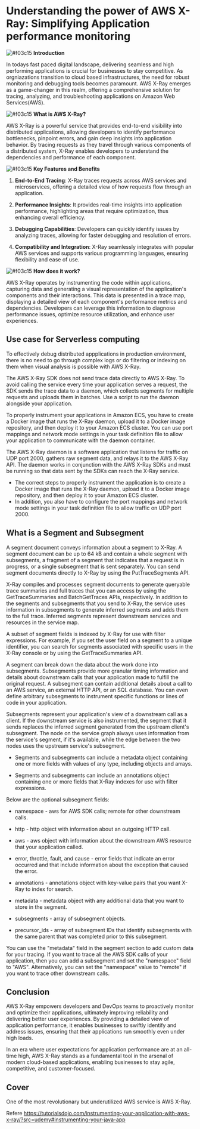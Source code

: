 # Understanding the power of AWS X-Ray: Simplifying Application performance monitoring
![#f03c15](https://via.placeholder.com/15/f03c15/000000?text=+) **Introduction**

In todays fast paced digital landscape, delivering seamless and high performing applications is crucial for businesses to stay competitive. As orgniazations transition to cloud based infrastructures, the need for robust monitoring and debugging tools becomes paramount. AWS X-Ray emerges as a game-changer in this realm, offering a comprehensive solution for tracing, analyzing, and troubleshooting applications on Amazon Web Services(AWS).

![#f03c15](https://via.placeholder.com/15/f03c15/000000?text=+)  **What is AWS X-Ray?**

AWS X-Ray is a powerful service that provides end-to-end visibility into distributed applications, allowing developers to identify performance bottlenecks, pinpoint errors, and gain deep insights into application behavior. By tracing requests as they travel through various components of a distributed system, X-Ray enables developers to understand the dependencies and performance of each component.

![#f03c15](https://via.placeholder.com/15/f03c15/000000?text=+) **Key Features and Benefits**

1. **End-to-End Tracing**: X-Ray traces requests across AWS services and microservices, offering a detailed view of how requests flow through an application.

2. **Performance Insights**: It provides real-time insights into application performance, highlighting areas that require optimization, thus enhancing overall efficiency.

3. **Debugging Capabilities**: Developers can quickly identify issues by analyzing traces, allowing for faster debugging and resolution of errors.

4. **Compatibility and Integration**: X-Ray seamlessly integrates with popular AWS services and supports various programming languages, ensuring flexibility and ease of use.

![#f03c15](https://via.placeholder.com/15/f03c15/000000?text=+) **How does it work?**

AWS X-Ray operates by instrumenting the code within applications, capturing data and generating a visual representation of the application's components and their interactions. This data is presented in a trace map, displaying a detailed view of each component's performance metrics and dependencies. Developers can leverage this information to diagnose performance issues, optimize resource utilization, and enhance user experiences.

## **Use case for Serverless computing**
To effectively debug distributed appplications in production environment, there is no need to go through complex logs or do filtering or indexing on them when visual analysis is possible with AWS X-Ray.

The AWS X-Ray SDK does not send trace data directly to AWS X-Ray. To avoid calling the service every time your application serves a request, the SDK sends the trace data to a daemon, which collects segments for multiple requests and uploads them in batches. Use a script to run the daemon alongside your application.

To properly instrument your applications in Amazon ECS, you have to create a Docker image that runs the X-Ray daemon, upload it to a Docker image repository, and then deploy it to your Amazon ECS cluster. You can use port mappings and network mode settings in your task definition file to allow your application to communicate with the daemon container.

The AWS X-Ray daemon is a software application that listens for traffic on UDP port 2000, gathers raw segment data, and relays it to the AWS X-Ray API. The daemon works in conjunction with the AWS X-Ray SDKs and must be running so that data sent by the SDKs can reach the X-Ray service.

- The correct steps to properly instrument the application is to create a Docker image that runs the X-Ray daemon, upload it to a Docker image repository, and then deploy it to your Amazon ECS cluster.
- In addition, you also have to configure the port mappings and network mode settings in your task definition file to allow traffic on UDP port 2000.

## What is a Segment and Subsegment

A segment document conveys information about a segment to X-Ray. A segment document can be up to 64 kB and contain a whole segment with subsegments, a fragment of a segment that indicates that a request is in progress, or a single subsegment that is sent separately. You can send segment documents directly to X-Ray by using the PutTraceSegments API.

X-Ray compiles and processes segment documents to generate queryable trace summaries and full traces that you can access by using the GetTraceSummaries and BatchGetTraces APIs, respectively. In addition to the segments and subsegments that you send to X-Ray, the service uses information in subsegments to generate inferred segments and adds them to the full trace. Inferred segments represent downstream services and resources in the service map.

A subset of segment fields is indexed by X-Ray for use with filter expressions. For example, if you set the user field on a segment to a unique identifier, you can search for segments associated with specific users in the X-Ray console or by using the GetTraceSummaries API.

A segment can break down the data about the work done into subsegments. Subsegments provide more granular timing information and details about downstream calls that your application made to fulfill the original request. A subsegment can contain additional details about a call to an AWS service, an external HTTP API, or an SQL database. You can even define arbitrary subsegments to instrument specific functions or lines of code in your application.

Subsegments represent your application's view of a downstream call as a client. If the downstream service is also instrumented, the segment that it sends replaces the inferred segment generated from the upstream client's subsegment. The node on the service graph always uses information from the service's segment, if it's available, while the edge between the two nodes uses the upstream service's subsegment.

- Segments and subsegments can include a metadata object containing one or more fields with values of any type, including objects and arrays.

- Segments and subsegments can include an annotations object containing one or more fields that X-Ray indexes for use with filter expressions.

Below are the optional subsegment fields:

- namespace - aws for AWS SDK calls; remote for other downstream calls.

- http - http object with information about an outgoing HTTP call.

- aws - aws object with information about the downstream AWS resource that your application called.

- error, throttle, fault, and cause - error fields that indicate an error occurred and that include information about the exception that caused the error.

- annotations - annotations object with key-value pairs that you want X-Ray to index for search.

- metadata - metadata object with any additional data that you want to store in the segment.

- subsegments - array of subsegment objects.

- precursor_ids - array of subsegment IDs that identify subsegments with the same parent that was completed prior to this subsegment.

You can use the "metadata" field in the segment section to add custom data for your tracing. If you want to trace all the AWS SDK calls of your application, then you can add a subsegment and set the "namespace" field to "AWS". Alternatively, you can set the "namespace" value to "remote" if you want to trace other downstream calls.

## **Conclusion**
AWS X-Ray empowers developers and DevOps teams to proactively monitor and optimize their applications, ultimately improving reliability and delivering better user experiences. By providing a detailed view of application performance, it enables businesses to swiftly identify and address issues, ensuring that their applications run smoothly even under high loads.

In an era where user expectations for application performance are at an all-time high, AWS X-Ray stands as a fundamental tool in the arsenal of modern cloud-based applications, enabling businesses to stay agile, competitive, and customer-focused.

## Cover
One of the most revolutionary but underutilized AWS service is AWS X-Ray.

Refere
https://tutorialsdojo.com/instrumenting-your-application-with-aws-x-ray/?src=udemy#instrumenting-your-java-app
